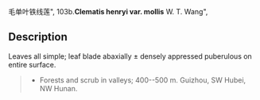 毛单叶铁线莲",
103b.**Clematis henryi var. mollis** W. T. Wang",

## Description
Leaves all simple; leaf blade abaxially ± densely appressed puberulous on entire surface.

> * Forests and scrub in valleys; 400--500 m. Guizhou, SW Hubei, NW Hunan.
